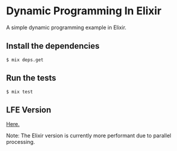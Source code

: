# Dynamic Programming In Elixir

A simple dynamic programming example in Elixir.

## Install the dependencies
```shell
$ mix deps.get
```

## Run the tests

```shell
$ mix test
```

## LFE Version
[Here.](https://github.com/danieljaouen/dynamic-programming-in-lfe)

Note: The Elixir version is currently more performant due to parallel processing.

